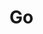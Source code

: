 # Go

<!--link%
The following command collects system metric data, such as CPU and memory usage, and sends them to GreptimeDB. This demo is based on OpenTelemetry OTLP/http. The source code is available on [github](https://github.com/GreptimeCloudStarters/quick-start-go)
-->

<!--code%
```shell
go run github.com/GreptimeCloudStarters/quick-start-go@latest -endpoint=http://localhost:4000/v1/otlp/v1/metrics
```
-->

<code-preview file="go" />

<script setup>
import CodePreview from './CodePreview.vue'
</script>


